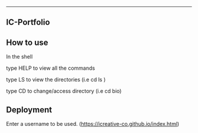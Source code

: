 --------------
IC-Portfolio
--------------


How to use
----------------------------------
In the shell

type HELP to view all the commands

type LS to view the directories
(i.e cd ls )

type CD to change/access directory
(i.e cd bio)


Deployment
-------------------------------------
Enter a username to be used.
(https://icreative-co.github.io/index.html)


